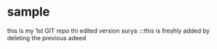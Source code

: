 # sample
this is my 1st GIT repo
thi edited version surya
:::this is freshly added by deleting the previous adeed 